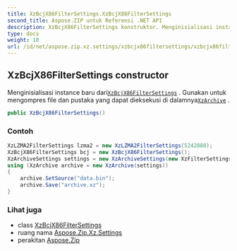 ```yaml
---
title: XzBcjX86FilterSettings.XzBcjX86FilterSettings
second_title: Aspose.ZIP untuk Referensi .NET API
description: XzBcjX86FilterSettings konstruktor. Menginisialisasi instance baru dariXzBcjX86FilterSettings . Gunakan untuk mengompres file dan pustaka yang dapat dieksekusi di dalamnyaXzArchive .
type: docs
weight: 10
url: /id/net/aspose.zip.xz.settings/xzbcjx86filtersettings/xzbcjx86filtersettings/
---
```

## XzBcjX86FilterSettings constructor

Menginisialisasi instance baru dari[`XzBcjX86FilterSettings`](../) . Gunakan untuk mengompres file dan pustaka yang dapat dieksekusi di dalamnya[`XzArchive`](../../../aspose.zip.xz/xzarchive/) .

```csharp
public XzBcjX86FilterSettings()
```

### Contoh

```csharp
XzLZMA2FilterSettings lzma2 = new XzLZMA2FilterSettings(5242880);
XzBcjX86FilterSettings bcj = new XzBcjX86FilterSettings();
XzArchiveSettings settings = new XzArchiveSettings(new XzFilterSettings[] {bcj,lzma2}, 10485760, XzCheckType.Crc32);
using (XzArchive archive = new XzArchive(settings))
{
    archive.SetSource("data.bin");
    archive.Save("archive.xz");
}
```

### Lihat juga

* class [XzBcjX86FilterSettings](../)
* ruang nama [Aspose.Zip.Xz.Settings](../../xzbcjx86filtersettings/)
* perakitan [Aspose.Zip](../../../)


